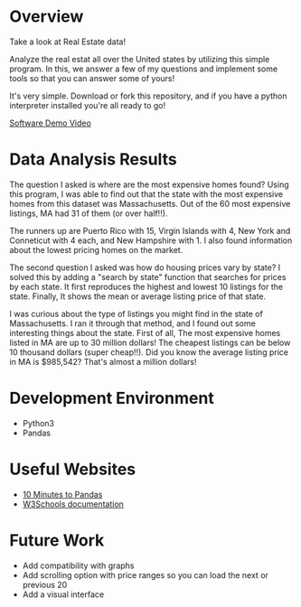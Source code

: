 # Overview

Take a look at Real Estate data!

Analyze the real estat all over the United states by utilizing this simple
program. In this, we answer a few of my questions and implement some
tools so that you can answer some of yours!

It's very simple. Download or fork this repository, and if you have
a python interpreter installed you're all ready to go!

[Software Demo Video](http://youtube.link.goes.here)

# Data Analysis Results

The question I asked is where are the most expensive homes found?
Using this program, I was able to find out that the state with the
most expensive homes from this dataset was Massachusetts. Out of the
60 most expensive listings, MA had 31 of them (or over half!!).

The runners up are Puerto Rico with 15, Virgin Islands with 4, New York
and Conneticut with 4 each, and New Hampshire with 1. I also found
information about the lowest pricing homes on the market.

The second question I asked was how do housing prices vary by state?
I solved this by adding a "search by state" function that searches
for prices by each state. It first reproduces the highest and lowest
10 listings for the state. Finally, It shows the mean or average
listing price of that state.

I was curious about the type of listings you might find in the state
of Massachusetts. I ran it through that method, and I found out some
interesting things about the state. First of all, The most expensive
homes listed in MA are up to 30 million dollars! The cheapest listings
can be below 10 thousand dollars (super cheap!!). Did you know the 
average listing price in MA is $985,542? That's almost a million
dollars!

# Development Environment

* Python3
* Pandas

# Useful Websites

* [10 Minutes to Pandas](https://pandas.pydata.org/docs/user_guide/10min.html)
* [W3Schools documentation](https://www.w3schools.com/python/pandas/default.asp)

# Future Work

* Add compatibility with graphs
* Add scrolling option with price ranges so you can load the next or previous 20
* Add a visual interface
